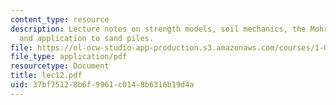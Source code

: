 ```yaml
---
content_type: resource
description: Lecture notes on strength models, soil mechanics, the Mohr-Coulomb model,
  and application to sand piles.
file: https://ol-ocw-studio-app-production.s3.amazonaws.com/courses/1-050-engineering-mechanics-i-fall-2007/37bf75128b6f9961c0148b6316b19d4a_lec12.pdf
file_type: application/pdf
resourcetype: Document
title: lec12.pdf
uid: 37bf7512-8b6f-9961-c014-8b6316b19d4a
---
```

